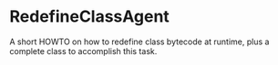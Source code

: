 # RedefineClassAgent
A short HOWTO on how to redefine class bytecode at runtime, plus a complete class to accomplish this task.

